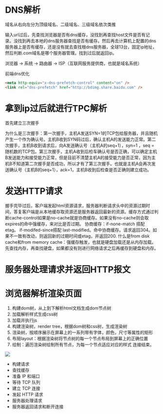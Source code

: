 # DNS解析
域名从右向左分为顶级域名、二级域名、三级域名依次类推

输入url过后，先查找浏览器是否有dns缓存，没找到再查找host文件是否有记录。没找到再去本地的dns服务器查找是否有缓存。然后再去计算机上配置的dns服务器上是否有缓存，还是没有就去查找根dns服务器，全球13台，固定ip地址，然后判断.com域名是哪个服务器管理。找到过后就返回ip。

浏览器 -> 系统 -> 路由器 -> ISP（互联网服务提供商，也就是域名系统）

前端dns优化
```html
<meta http-equiv="x-dns-prefetch-control" content="on" />
<link rel="dns-prefetch" href="http://bdimg.share.baidu.com" />
```

# 拿到ip过后就进行TPC解析
首先建立三次握手

为什么是三次握手：第一次握手，主机A发送SYN=1的TCP包给服务器，并且随机产生一个作为确认号。主机B收到SYN码过后，确认主机A的发送能力正常。第二次握手，主机B收到请求后，向A发送确认号（主机A的seq+1），syn=1 ，seq = 随机数的TCP包。第三次握手，主机A收到后检车确认号是否正确，可以确定主机B发送能力和接受能力正常，但是目前不清楚主机A的接受能力是否正常，因为主机B不知道第二次握手是否成功，所以才有了第三次握手。也就是主机A会再次发送确认号（主机B的seq+1），ack=1，主机B收到后检查是否正确则建立成功。

# 发送HTTP请求

握手完毕过后，客户端发起html资源请求，服务器判断请求头中的资源过期时间，答复客户端是从本地缓存取资源还是服务器返回最新的资源。缓存方式通过判断cache-control如果是no-cache就是协商缓存。如果没有no-cache则会取expires的命中强缓存，来对比是否过期。
协商缓存：if-none-match 搭配 etag。 if-modifed-since搭配 last-modified。命中协商缓存。请求返回304。如果不一致有改动，则返回新的过期时间或etag，并返回200.
什么是from disk cache和from memory cache：强缓存触发，也就是硬盘加载还是从内存加载。先查找内存，再查找硬盘，如果都没有则进行网络请求之后再缓存到硬盘和内存。

# 服务器处理请求并返回HTTP报文

# 浏览器解析渲染页面
1. 构建dom树，从上到下解析html文档生成dom节点树
2. 加载解析样式生成css树
3. 加载并执行js
4. 构建渲染树，render tree，根据dom树和css树，生成渲染树
5. 渲染树，按顺序展示在屏幕上的一系列带有字体，颜色，尺寸等属性的矩形
6. 布局layout：根据渲染树将节点树的每一个节点布局到屏幕上的正确位置
7. 绘制：遍历渲染树绘制所有节点，为每一个节点适应对应的样式
连接结束。


<img src="https://p1-jj.byteimg.com/tos-cn-i-t2oaga2asx/gold-user-assets/2020/7/4/1731a0797ee78e56~tplv-t2oaga2asx-zoom-in-crop-mark:4536:0:0:0.awebp">

- 构建请求
- 查找缓存
- 准备 IP 和端口
- 等待 TCP 队列
- 建立 TCP 连接
- 发起 HTTP 请求
- 服务器处理请求
- 服务器返回请求和断开连接